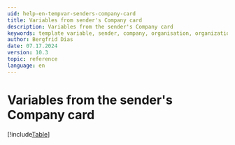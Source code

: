 ```yaml
---
uid: help-en-tempvar-senders-company-card
title: Variables from sender's Company card
description: Variables from the sender's Company card
keywords: template variable, sender, company, organisation, organization
author: Bergfrid Dias
date: 07.17.2024
version: 10.3
topic: reference
language: en
---
```


# Variables from the sender's Company card

[!include[Table](../../../../../common/includes/variable/table-sender-company.md)]
